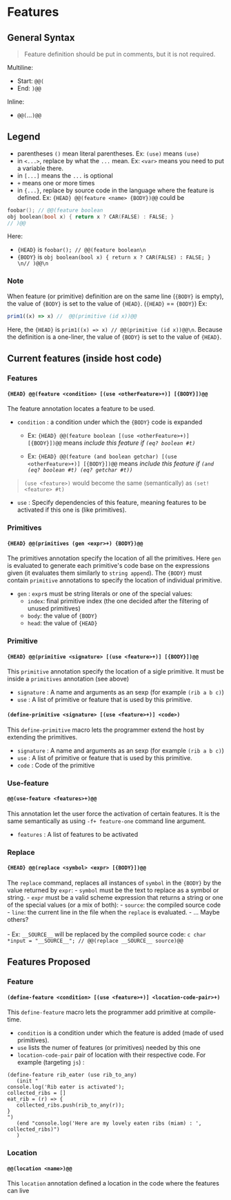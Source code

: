 # Features

## General Syntax

> Feature definition should be put in comments, but it is not required.

Multiline:

- Start: `@@(`
- End: `)@@`

Inline:

- `@@(`...`)@@`


## Legend
- parentheses `()` mean literal parentheses. Ex: `(use)` means `(use)`
- in `<...>`, replace by what the `...` mean. Ex: `<var>` means you need to put a variable there.
- in `[...]` means the `...` is optional
- `+` means one or more times
- in `{...}`, replace by source code in the language where the feature is defined.
  Ex: `{HEAD} @@(feature <name> {BODY})@@` could be
```c
foobar(); // @@(feature boolean
obj boolean(bool x) { return x ? CAR(FALSE) : FALSE; }
// )@@
```
Here:
- `{HEAD}` is `foobar(); // @@(feature boolean\n`
- `{BODY}` is `obj boolean(bool x) { return x ? CAR(FALSE) : FALSE; } \n// )@@\n`
### Note
When feature (or primitive) definition are on the same line (`{BODY}` is empty), the value of `{BODY}` is
set to the value of `{HEAD}`. (`{HEAD}` == `{BODY}`)
Ex:
```js
prim1((x) => x) //  @@(primitive (id x))@@
```
Here, the `{HEAD}` is `prim1((x) => x) // @@(primitive (id x))@@\n`. Because the definition is a one-liner, the value
of `{BODY}` is set to the value of `{HEAD}`.

## Current features (inside host code)

### Features 

#### `{HEAD} @@(feature <condition> [(use <otherFeature>+)] [{BODY}])@@` 

The feature annotation locates a feature to be used.
- `condition` : a condition under which the `{BODY}` code is expanded 
  - Ex: `{HEAD} @@(feature boolean [(use <otherFeature>+)] [{BODY}])@@` means _include this feature
    if `(eq? boolean #t)`_

  - Ex: `{HEAD} @@(feature (and boolean getchar) [(use <otherFeature>+)] [{BODY}])@@` means _include this
    feature
    if `(and (eq? boolean #t) (eq? getchar #t))`_

> `(use <feature>)` would become the same (semantically) as `(set! <feature> #t)`
- `use` : Specify dependencies of this feature, meaning features to be activated if this one is (like primitives).


### Primitives

#### `{HEAD} @@(primitives (gen <expr>+) {BODY})@@`

The primitives annotation specify the location of all the primitives. Here `gen` is evaluated to generate each primitive's
code base on the expressions given (it evaluates them similarly to `string append`). The `{BODY}` must contain `primitive`
annotations to specify the location of individual primitive.
 - `gen` :  `expr`s must be string literals or one of the special values:
   - `index`: final primitive index (the one decided after the filtering of unused primitives)
   - `body`: the value of `{BODY}`
   - `head`: the value of `{HEAD}`


### Primitive
#### `{HEAD} @@(primitive <signature> [(use <feature>+)] [{BODY}])@@`
This `primitive` annotation specify the location of a sigle primitive. It must be inside a `primitives` annotation (see above)
- `signature` : A name and arguments as an sexp (for example `(rib a b c)`)
- `use` : A list of primitive or feature that is used by this primitive.

#### `(define-primitive <signature> [(use <feature>+)] <code>)`
This `define-primitive` macro lets the programmer extend the host by extending the primitives. 
- `signature` : A name and arguments as an sexp (for example `(rib a b c)`)
- `use` : A list of primitive or feature that is used by this primitive.
- `code` : Code of the primitive

### Use-feature
#### `@@(use-feature <features>+)@@`
This annotation let the user force the activation of certain features. It is the same semantically as using `-f+ feature-one` command line argument.
- `features` : A list of features to be activated


### Replace
#### `{HEAD} @@(replace <symbol> <expr> [{BODY}])@@`
The `replace` command, replaces all instances of `symbol` in the `{BODY}` by the value returned by `expr`:
    - `symbol` must be the text to replace as a symbol or string.
    - `expr` must be a valid scheme expression that returns a string or one of the special values (or a mix of both):
        - `source`: the compiled source code
        - `line`: the current line in the file when the `replace` is evaluated.
        - ... Maybe others?
          <br>
          <br>
    - Ex: `__SOURCE__` will be replaced by the compiled source code:
      ```c
      char *input = "__SOURCE__"; // @@(replace __SOURCE__ source)@@
      ```



## Features Proposed

### Feature

#### `(define-feature <condition> [(use <feature>+)] <location-code-pair>+)`

This `define-feature` macro lets the programmer add primitive at compile-time. 
 - `condition` is a condition under which the feature is added (made of used primitives). 
 - `use` lists the numer of features (or primitives) needed by this one
 - `location-code-pair` pair of location with their respective code. For example (targeting `js`) : 
 ```
 (define-feature rib_eater (use rib_to_any)
    (init "
console.log('Rib eater is activated');
collected_ribs = []
eat_rib = (r) => {
    collected_ribs.push(rib_to_any(r));
}
")
    (end "console.log('Here are my lovely eaten ribs (miam) : ', collected_ribs)")
    )
 ```

### Location

#### `@@(location <name>)@@`

This `location` annotation defined a location in the code where the features can live



